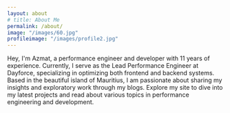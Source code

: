 ```yaml
---
layout: about
# title: About Me
permalink: /about/
image: "/images/60.jpg"
profileimage: "/images/profile2.jpg"
---
```


Hey, I'm Azmat, a performance engineer and developer with 11 years of experience. Currently, I serve as the Lead Performance Engineer at Dayforce, specializing in optimizing both frontend and backend systems. Based in the beautiful island of Mauritius, I am passionate about sharing my insights and exploratory work through my blogs. Explore my site to dive into my latest projects and read about various topics in performance engineering and development.
